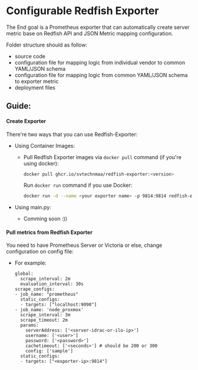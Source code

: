# Configurable Redfish Exporter

The End goal is a Prometheus exporter that can automatically create server metric base on Redfish API and JSON Metric mapping configuration.

Folder structure should as follow:
- source code
- configuration file for mapping logic from individual vendor to common YAML/JSON schema
- configuration file for mapping logic from common YAML/JSON schema to exporter metric
- deployment files

## Guide:
#### Create Exporter
There're two ways that you can use Redfish-Exporter:
* Using Container Images:
  - Pull Redfish Exporter images via `docker pull` command (if you're using docker):

    ``` bash
    docker pull ghcr.io/svtechnmaa/redfish-exporter:<version>
    ```

    Run `docker run` command if you use Docker:

    ``` bash
    docker run -d --name <your exporter name> -p 9814:9814 redfish-exporter:<version> --templatedir /opt/Configurable_Redfish_Exporter/templates/
    ```

* Using main.py:
  - Comming soon :))

#### Pull metrics from Redfish Exporter
You need to have Prometheus Server or Victoria or else, change configuration on config file:
* For example:
  
    ```
    global:
      scrape_interval: 2m 
      evaluation_interval: 30s
    scrape_configs:
    - job_name: "prometheus"
      static_configs:
      - targets: ["localhost:9090"]
    - job_name: 'node_proxmox'
      scrape_interval: 3m
      scrape_timeout: 2m
      params:
        serverAddress: ['<server-idrac-or-ilo-ip>']
        username: ['<user>']
        password: ['<password>']
        cachetimeout: ['<seconds>'] # should be 200 or 300
        config: ['sample']
      static_configs:
      - targets: ["<exporter-ip>:9814"]
    ```
